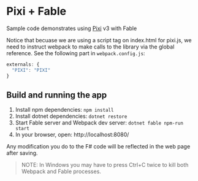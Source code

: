 # Pixi + Fable 
Sample code demonstrates using [Pixi](http://www.pixijs.com/) v3 with Fable

Notice that becuase we are using a script tag on index.html for pixi.js, we need to instruct webpack to make calls to the library via the global reference. See the following part in `webpack.config.js`:
```js
externals: {
  "PIXI": "PIXI"
}
``` 
## Build and running the app

1. Install npm dependencies: `npm install`
2. Install dotnet dependencies: `dotnet restore`
3. Start Fable server and Webpack dev server: `dotnet fable npm-run start`
4. In your browser, open: http://localhost:8080/

Any modification you do to the F# code will be reflected in the web page after saving.

> NOTE: In Windows you may have to press Ctrl+C twice to kill both Webpack and Fable processes.